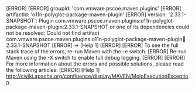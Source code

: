 [ERROR] 
[ERROR] groupId: 'com.vmware.pscoe.maven.plugins'
[ERROR] artifactId: 'o11n-polyglot-package-maven-plugin'
[ERROR] version: '2.33.1-SNAPSHOT': Plugin com.vmware.pscoe.maven.plugins:o11n-polyglot-package-maven-plugin:2.33.1-SNAPSHOT or one of its dependencies could not be resolved: Could not find artifact com.vmware.pscoe.maven.plugins:o11n-polyglot-package-maven-plugin:jar:2.33.1-SNAPSHOT
[ERROR] -> [Help 1]
[ERROR] 
[ERROR] To see the full stack trace of the errors, re-run Maven with the -e switch.
[ERROR] Re-run Maven using the -X switch to enable full debug logging.
[ERROR] 
[ERROR] For more information about the errors and possible solutions, please read the following articles:
[ERROR] [Help 1] http://cwiki.apache.org/confluence/display/MAVEN/MojoExecutionException
